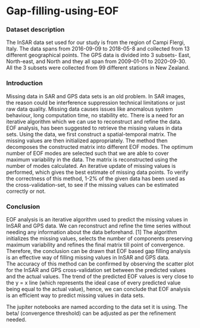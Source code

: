 # Gap-filling-using-EOF

<h3>Dataset description</h3>

The InSAR data set used for our study is from the region of Campi Flergi, Italy. The data spans from 2016-09-09 to 2018-05-8 and collected from 13 different geographical points.
The GPS data is divided into 3 subsets- East, North-east, and North and they all span from 2009-01-01 to 2020-09-30. All the 3 subsets were collected from 99 different stations in New Zealand. 


<h3>Introduction</h3>
Missing data in SAR and GPS data sets is an old problem. In SAR images, the reason could be interference suppression technical limitations or just raw data quality.
Missing data causes issues like anomalous system behaviour, long computation time, no stability etc. There is a need for an iterative algorithm which we can use to reconstruct and refine the data.<br>
EOF analysis, has been suggested to retrieve the missing values in data sets. Using the data, we first construct a spatial-temporal matrix. The missing values are then initialized appropriately. The method then decomposes the constructed matrix into different EOF modes. The optimum number of EOF modes are selected such that we are able to cover maximum variability in the data. The matrix is reconstructed using the number of modes calculated. An iterative update of missing values is performed, which gives the best estimate of missing data points. To verify the correctness of this method, 1-2% of the given data has been used as the cross-validation-set, to see if the missing values can be estimated correctly or not.


<h3>Conclusion</h3>
EOF analysis is an iterative algorithm used to predict the missing values in InSAR and GPS data. We can reconstruct and refine the time series without needing any information about the data beforehand. [1] The algorithm initializes the missing values, selects the number of components preserving maximum variability and refines the final matrix till point of convergence. Therefore, the conclusion can be drawn that EOF based gap filling analysis is an effective way of filling missing values in InSAR and GPS data.<br>
The accuracy of this method can be confirmed by observing the scatter plot for the InSAR and GPS cross-validation set between the predicted values and the actual values. The trend of the predicted EOF values is very close to the y = x line (which represents the ideal case of every predicted value being equal to the actual value), hence, we can conclude that EOF analysis is an efficient way to predict missing values in data sets.

The jupiter notebooks are named according to the data set it is using. The beta/ (convergence threshold) can be adjusted as per the refinement needed. 
